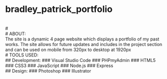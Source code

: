 # bradley_patrick_portfolio
<br>
#
<br>
# ABOUT:
<br>
The site is a dynamic 4 page website which displays a portfolio of my past works.
The site allows for future updates and includes in the project section and can be used on mobile from 320px to desktop at 1920px
<br>
# TOOLS USED:
<br>
## Development:
### Visual Studio Code
### PHPmyAdmin
### HTML5
### CSS3
### JavaScript
### Node.js
### Express 
<br>
## Design:
### Photoshop
### Illustrator



